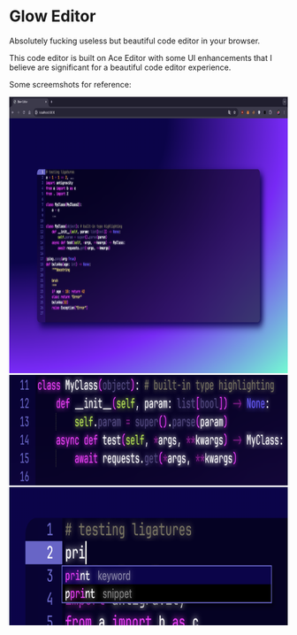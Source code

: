 # Glow Editor
Absolutely fucking useless but beautiful code editor in your browser.

This code editor is built on Ace Editor with some UI enhancements that I believe are significant for a beautiful code editor experience.

Some screemshots for reference:

<img src="./screenshots/1.png" height=500 />

<img src="./screenshots/glow.png" height=200 />

<img src="./screenshots/autocomplete.png" height=250 />
